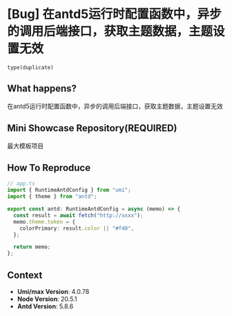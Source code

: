 # [Bug] 在antd5运行时配置函数中，异步的调用后端接口，获取主题数据，主题设置无效

`type(duplicate)`

## What happens?

在antd5运行时配置函数中，异步的调用后端接口，获取主题数据，主题设置无效

## Mini Showcase Repository(REQUIRED)

最大模板项目

## How To Reproduce

```ts
// app.ts
import { RuntimeAntdConfig } from "umi";
import { theme } from "antd";

export const antd: RuntimeAntdConfig = async (memo) => {
  const result = await fetch("http://xxxx");
  memo.theme.token = {
    colorPrimary: result.color || "#f40",
  };

  return memo;
};
```

## Context

- **Umi/max Version**: 4.0.78
- **Node Version**: 20.5.1
- **Antd Version**: 5.8.6
